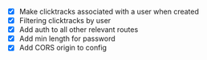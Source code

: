 - [x] Make clicktracks associated with a user when created
- [x] Filtering clicktracks by user
- [x] Add auth to all other relevant routes
- [x] Add min length for password
- [x] Add CORS origin to config